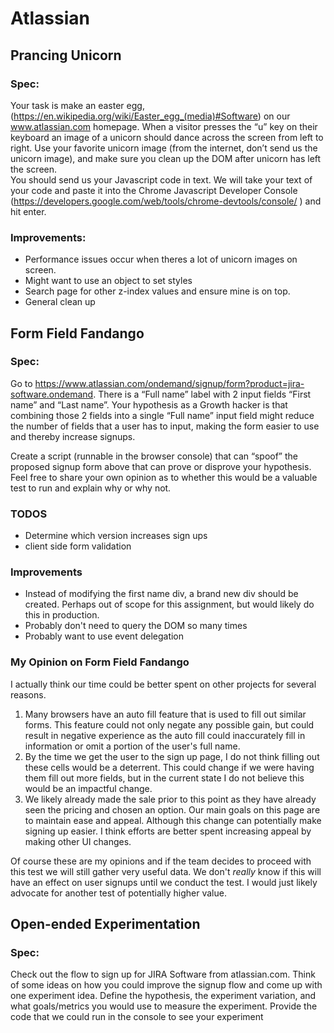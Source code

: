 # Atlassian

## Prancing Unicorn

### Spec:
Your task is make an easter egg, (https://en.wikipedia.org/wiki/Easter_egg_(media)#Software) on our www.atlassian.com homepage.  When a visitor presses the “u” key on their keyboard an image of a unicorn should dance across the screen from left to right.  Use your favorite unicorn image (from the internet, don’t send us the unicorn image), and make sure you clean up the DOM after unicorn has left the screen.  
You should send us your Javascript code in text.  We will take your text of your code and paste it into the Chrome Javascript Developer Console (https://developers.google.com/web/tools/chrome-devtools/console/ ) and hit enter.  

### Improvements:
  * Performance issues occur when theres a lot of unicorn images on screen.
  * Might want to use an object to set styles
  * Search page for other z-index values and ensure mine is on top.
  * General clean up

## Form Field Fandango

### Spec:
Go to https://www.atlassian.com/ondemand/signup/form?product=jira-software.ondemand. There is a “Full name” label with 2 input fields “First name” and “Last name”. Your hypothesis as a Growth hacker is that combining those 2 fields into a single “Full name” input field might reduce the number of fields that a user has to input, making the form easier to use and thereby increase signups.

Create a script (runnable in the browser console) that can “spoof” the proposed signup form above that can prove or disprove your hypothesis. Feel free to share your own opinion as to whether this would be a valuable test to run and explain why or why not.

### TODOS
  * Determine which version increases sign ups
  * client side form validation

### Improvements
  * Instead of modifying the first name div, a brand new div should be created. Perhaps out of scope for this assignment, but would likely do this in production.
  * Probably don't need to query the DOM so many times
  * Probably want to use event delegation

### My Opinion on Form Field Fandango
  I actually think our time could be better spent on other projects for several reasons.
  1. Many browsers have an auto fill feature that is used to fill out similar forms. This feature could not only negate any possible gain, but could result in negative experience as the auto fill could inaccurately fill in information or omit a portion of the user's full name.
  2. By the time we get the user to the sign up page, I do not think filling out these cells would be a deterrent. This could change if we were having them fill out more fields, but in the current state I do not believe this would be an impactful change.
  3. We likely already made the sale prior to this point as they have already seen the pricing and chosen an option. Our main goals on this page are to maintain ease and appeal. Although this change can potentially make signing up easier. I think efforts are better spent increasing appeal by making other UI changes.

Of course these are my opinions and if the team decides to proceed with this test we will still gather very useful data. We don't *really* know if this will have an effect on user signups until we conduct the test. I  would just likely advocate for another test of potentially higher value.

## Open-ended Experimentation

### Spec:
Check out the flow to sign up for JIRA Software from atlassian.com. Think of some ideas on how you could improve the signup flow and come up with one experiment idea. Define the hypothesis, the experiment variation, and what goals/metrics you would use to measure the experiment. Provide the code that we could run in the console to see your experiment
